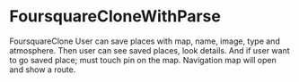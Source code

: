 # FoursquareCloneWithParse
FoursquareClone
User can save places with map, name, image, type and atmosphere.
Then user can see saved places, look details.
And if user want to go saved place; must touch pin on the map. 
Navigation map will open and show a route.
